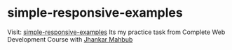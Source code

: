 # simple-responsive-examples
Visit:   <a href="https://proazad.github.io/simple-responsive-examples/" target="_blank">simple-responsive-examples</a>
Its my practice task from Complete Web Development Course with <a href="https://www.facebook.com/jhankarmahbubshow">Jhankar Mahbub</a>
